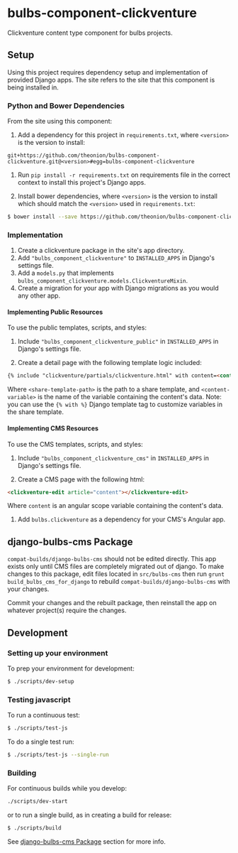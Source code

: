 # bulbs-component-clickventure
Clickventure content type component for bulbs projects.

## Setup
Using this project requires dependency setup and implementation of provided
Django apps. The site refers to the site that this component is being installed in.

### Python and Bower Dependencies
From the site using this component:

1. Add a dependency for this project in ```requirements.txt```, where ```<version>```
is the version to install:
  ```
  git+https://github.com/theonion/bulbs-component-clickventure.git@<version>#egg=bulbs-component-clickventure
  ```

1. Run ```pip install -r requirements.txt``` on requirements file in the correct
context to install this project's Django apps.

1. Install bower dependencies, where ```<version>``` is the version to
install which should match the ```<version>``` used in ```requirements.txt```:
  ```bash
  $ bower install --save https://github.com/theonion/bulbs-component-clickventure.git\#\<version>
  ```

### Implementation
1. Create a clickventure package in the site's app directory.
1. Add ```"bulbs_component_clickventure"``` to ```INSTALLED_APPS``` in Django's settings file.
1. Add a ```models.py``` that implements ```bulbs_component_clickventure.models.ClickventureMixin```.
1. Create a migration for your app with Django migrations as you would any other app.

#### Implementing Public Resources
To use the public templates, scripts, and styles:

1. Include ```"bulbs_component_clickventure_public"``` in ```INSTALLED_APPS``` in
Django's settings file.

1. Create a detail page with the following template logic included:
  ```html
  {% include "clickventure/partials/clickventure.html" with content=<content-variable> share_partial_template="<share-template-path>" %}
  ```
  Where ```<share-template-path>``` is the path to a share template, and
  ```<content-variable>``` is the name of the variable containing the content's data.
  Note: you can use the ```{% with %}``` Django template tag to customize variables in
  the share template.

#### Implementing CMS Resources
To use the CMS templates, scripts, and styles:

1. Include ```"bulbs_component_clickventure_cms"``` in ```INSTALLED_APPS``` in
Django's settings file.

1. Create a CMS page with the following html:
  ```html
  <clickventure-edit article="content"></clickventure-edit>
  ```
  Where ```content``` is an angular scope variable containing the content's data.

1. Add ```bulbs.clickventure``` as a dependency for your CMS's Angular app.


## django-bulbs-cms Package
```compat-builds/django-bulbs-cms``` should not be edited directly. This app exists only until
CMS files are completely migrated out of django. To make changes to this package,
edit files located in ```src/bulbs-cms``` then run ```grunt build_bulbs_cms_for_django```
to rebuild ```compat-builds/django-bulbs-cms``` with your changes.

Commit your changes and the rebuilt package, then reinstall the app on whatever
project(s) require the changes.

## Development

### Setting up your environment
To prep your environment for development:
```bash
$ ./scripts/dev-setup
```

### Testing javascript
To run a continuous test:
```bash
$ ./scripts/test-js
```
To do a single test run:
```bash
$ ./scripts/test-js --single-run
```

### Building
For continuous builds while you develop:
```bash
./scripts/dev-start
```
or to run a single build, as in creating a build for release:
```bash
$ ./scripts/build
```
See [django-bulbs-cms Package](#django-bulbs-cms-package) section for more info.
